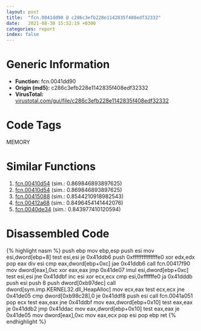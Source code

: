 ```yaml
---
layout: post
title:  "fcn.0041dd90 @ c286c3efb228e1142835f408edf32332"
date:   2021-08-30 15:52:19 +0300
categories: report
index: false
---
```


# Generic Information
- **Function:** fcn.0041dd90
- **Origin (md5):** c286c3efb228e1142835f408edf32332
- **VirusTotal:** [virustotal.com/gui/file/c286c3efb228e1142835f408edf32332][virustotal_ref]

# Code Tags
<span class="tag" id="MEMORY">MEMORY</span>


# Similar Functions

1. [fcn.00410d54][similar_1_ref] (sim.: 0.869846893897625)
2. [fcn.00410d54][similar_2_ref] (sim.: 0.869846893897625)
3. [fcn.00415088][similar_3_ref] (sim.: 0.8544210918982543)
4. [fcn.00412a68][similar_4_ref] (sim.: 0.8496454141442076)
5. [fcn.0040de34][similar_5_ref] (sim.: 0.843977410120594)


# Disassembled Code

{% highlight nasm %}
push ebp
mov ebp,esp
push esi
mov esi,dword[ebp+8]
test esi,esi
je 0x41ddb6
push 0xffffffffffffffe0
xor edx,edx
pop eax
div esi
cmp eax,dword[ebp+0xc]
jae 0x41ddb6
call fcn.00417f90
mov dword[eax],0xc
xor eax,eax
jmp 0x41de07
imul esi,dword[ebp+0xc]
test esi,esi
jne 0x41ddbf
inc esi
xor ecx,ecx
cmp esi,0xffffffe0
ja 0x41dddb
push esi
push 8
push dword[0xb97dec]
call dword[sym.imp.KERNEL32.dll_HeapAlloc]
mov ecx,eax
test ecx,ecx
jne 0x41de05
cmp dword[0xb98c28],0
je 0x41ddf8
push esi
call fcn.0041a051
pop ecx
test eax,eax
jne 0x41ddbf
mov eax,dword[ebp+0x10]
test eax,eax
je 0x41ddb2
jmp 0x41ddac
mov eax,dword[ebp+0x10]
test eax,eax
je 0x41de05
mov dword[eax],0xc
mov eax,ecx
pop esi
pop ebp
ret 
{% endhighlight %}


[similar_1_ref]: /report/fcn.00410d54@6d109801b4451ecec54d9433c2446f52
[similar_2_ref]: /report/fcn.00410d54@883dfc165005908f8666e487fe529d8c
[similar_3_ref]: /report/fcn.00415088@07c2b7c33c5e57bea41d904b6b553dfe
[similar_4_ref]: /report/fcn.00412a68@d8e81b230e51671f65a4a8e6ababe01d
[similar_5_ref]: /report/fcn.0040de34@fec037c981b84fb9df87dac6521840c9
[virustotal_ref]: https://www.virustotal.com/gui/file/c286c3efb228e1142835f408edf32332